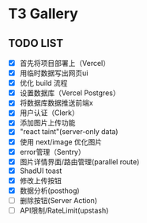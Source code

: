 # T3 Gallery

## TODO LIST

- [x] 首先将项目部署上（Vercel）
- [x] 用临时数据写出网页ui
- [x] 优化 build 流程
- [x] 设置数据库（Vercel Postgres）
- [x] 将数据库数据推送前端x
- [x] 用户认证（Clerk）
- [x] 添加图片上传功能
- [x] "react taint"(server-only data)
- [x] 使用 next/image 优化图片
- [x] error管理（Sentry）
- [x] 图片详情界面/路由管理(parallel route)
- [x] ShadUI toast
- [x] 修改上传按钮
- [x] 数据分析(posthog)
- [ ] 删除按钮(Server Action)
- [ ] API限制/RateLimit(upstash)
